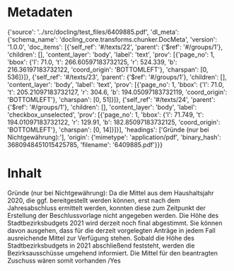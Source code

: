 # Metadaten
{'source': '../src/docling/test_files/6409885.pdf', 'dl_meta': {'schema_name': 'docling_core.transforms.chunker.DocMeta', 'version': '1.0.0', 'doc_items': [{'self_ref': '#/texts/22', 'parent': {'$ref': '#/groups/1'}, 'children': [], 'content_layer': 'body', 'label': 'text', 'prov': [{'page_no': 1, 'bbox': {'l': 71.0, 't': 266.60597183732125, 'r': 524.339, 'b': 216.36197183732122, 'coord_origin': 'BOTTOMLEFT'}, 'charspan': [0, 536]}]}, {'self_ref': '#/texts/23', 'parent': {'$ref': '#/groups/1'}, 'children': [], 'content_layer': 'body', 'label': 'text', 'prov': [{'page_no': 1, 'bbox': {'l': 71.0, 't': 205.21097183732127, 'r': 304.6, 'b': 194.05097183732119, 'coord_origin': 'BOTTOMLEFT'}, 'charspan': [0, 51]}]}, {'self_ref': '#/texts/24', 'parent': {'$ref': '#/groups/1'}, 'children': [], 'content_layer': 'body', 'label': 'checkbox_unselected', 'prov': [{'page_no': 1, 'bbox': {'l': 71.749, 't': 194.01097183732122, 'r': 129.91, 'b': 182.85097183732125, 'coord_origin': 'BOTTOMLEFT'}, 'charspan': [0, 14]}]}], 'headings': ['Gründe (nur bei Nichtgewährung):'], 'origin': {'mimetype': 'application/pdf', 'binary_hash': 3680948451015425785, 'filename': '6409885.pdf'}}}

# Inhalt
Gründe (nur bei Nichtgewährung):
Da die Mittel aus dem Haushaltsjahr 2020, die ggf. bereitgestellt werden können, erst nach dem Jahresabschluss ermittelt werden, konnten diese zum Zeitpunkt der Erstellung der Beschlussvorlage nicht angegeben werden. Die Höhe des Stadtbezirksbudgets 2021 wird derzeit noch final abgestimmt. Sie können davon ausgehen, dass für die derzeit vorgelegten Anträge in jedem Fall ausreichende Mittel zur Verfügung stehen. Sobald die Höhe des Stadtbezirksbudgets in 2021 abschließend feststeht, werden die Bezirksausschüsse umgehend informiert.
Die Mittel für den beantragten Zuschuss wären somit
vorhanden /Yes